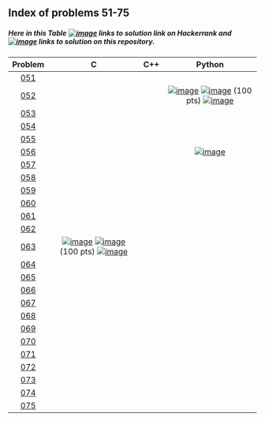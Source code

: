 ## Index of problems 51-75

##### Here in this Table [![image](../img/HR.png)](#) links to solution link on Hackerrank and [![image](../img/GH.png)](#) links to solution on this repository.

| Problem | C | C++ | Python |
| :-----: | :-----: | :-----: | :-----: |
| [051](https://www.hackerrank.com/contests/projecteuler/challenges/euler051) | | | |
| [052](https://www.hackerrank.com/contests/projecteuler/challenges/euler052) | | | [![image](../img/GH.png)](../51-75/052.py)  [![image](../img/HR.png)](https://www.hackerrank.com/contests/projecteuler/challenges/euler052/submissions/code/1300608519) (100 pts) [![image](../img/AC.png)](#) |
| [053](https://www.hackerrank.com/contests/projecteuler/challenges/euler053) | | | |
| [054](https://www.hackerrank.com/contests/projecteuler/challenges/euler054) | | | |
| [055](https://www.hackerrank.com/contests/projecteuler/challenges/euler055) | | | |
| [056](https://www.hackerrank.com/contests/projecteuler/challenges/euler056) | | | [![image](../img/HR.png)](https://www.hackerrank.com/contests/projecteuler/challenges/euler056/submissions/code/1303623586)
| [057](https://www.hackerrank.com/contests/projecteuler/challenges/euler057) | | | |
| [058](https://www.hackerrank.com/contests/projecteuler/challenges/euler058) | | | |
| [059](https://www.hackerrank.com/contests/projecteuler/challenges/euler059) | | | |
| [060](https://www.hackerrank.com/contests/projecteuler/challenges/euler060) | | | |
| [061](https://www.hackerrank.com/contests/projecteuler/challenges/euler061) | | | |
| [062](https://www.hackerrank.com/contests/projecteuler/challenges/euler062) | | | |
| [063](https://www.hackerrank.com/contests/projecteuler/challenges/euler063) | [![image](../img/GH.png)](../51-75/063.c)  [![image](../img/HR.png)](https://www.hackerrank.com/contests/projecteuler/challenges/euler063/submissions/code/1303591562) (100 pts) [![image](../img/AC.png)](#) | | |
| [064](https://www.hackerrank.com/contests/projecteuler/challenges/euler064) | | | |
| [065](https://www.hackerrank.com/contests/projecteuler/challenges/euler065) | | | |
| [066](https://www.hackerrank.com/contests/projecteuler/challenges/euler066) | | | |
| [067](https://www.hackerrank.com/contests/projecteuler/challenges/euler067) | | | |
| [068](https://www.hackerrank.com/contests/projecteuler/challenges/euler068) | | | |
| [069](https://www.hackerrank.com/contests/projecteuler/challenges/euler069) | | | |
| [070](https://www.hackerrank.com/contests/projecteuler/challenges/euler070) | | | |
| [071](https://www.hackerrank.com/contests/projecteuler/challenges/euler071) | | | |
| [072](https://www.hackerrank.com/contests/projecteuler/challenges/euler072) | | | |
| [073](https://www.hackerrank.com/contests/projecteuler/challenges/euler073) | | | |
| [074](https://www.hackerrank.com/contests/projecteuler/challenges/euler074) | | | |
| [075](https://www.hackerrank.com/contests/projecteuler/challenges/euler075) | | | |
